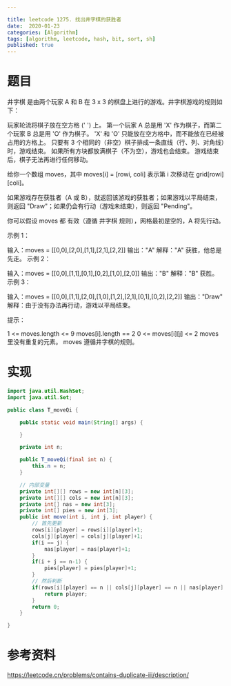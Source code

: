 ```yaml
---

title: leetcode 1275. 找出井字棋的获胜者
date:  2020-01-23 
categories: [Algorithm]
tags: [algorithm, leetcode, hash, bit, sort, sh]
published: true
---
```


# 题目

井字棋 是由两个玩家 A 和 B 在 3 x 3 的棋盘上进行的游戏。井字棋游戏的规则如下：

玩家轮流将棋子放在空方格 (' ') 上。
第一个玩家 A 总是用 'X' 作为棋子，而第二个玩家 B 总是用 'O' 作为棋子。
'X' 和 'O' 只能放在空方格中，而不能放在已经被占用的方格上。
只要有 3 个相同的（非空）棋子排成一条直线（行、列、对角线）时，游戏结束。
如果所有方块都放满棋子（不为空），游戏也会结束。
游戏结束后，棋子无法再进行任何移动。

给你一个数组 moves，其中 moves[i] = [rowi, coli] 表示第 i 次移动在 grid[rowi][coli]。

如果游戏存在获胜者（A 或 B），就返回该游戏的获胜者；如果游戏以平局结束，则返回 "Draw"；如果仍会有行动（游戏未结束），则返回 "Pending"。

你可以假设 moves 都 有效（遵循 井字棋 规则），网格最初是空的，A 将先行动。

示例 1：


输入：moves = [[0,0],[2,0],[1,1],[2,1],[2,2]]
输出："A"
解释："A" 获胜，他总是先走。
示例 2：


输入：moves = [[0,0],[1,1],[0,1],[0,2],[1,0],[2,0]]
输出："B"
解释："B" 获胜。
示例 3：


输入：moves = [[0,0],[1,1],[2,0],[1,0],[1,2],[2,1],[0,1],[0,2],[2,2]]
输出："Draw"
解释：由于没有办法再行动，游戏以平局结束。
 

提示：

1 <= moves.length <= 9
moves[i].length == 2
0 <= moves[i][j] <= 2
moves 里没有重复的元素。
moves 遵循井字棋的规则。


# 实现

```java
import java.util.HashSet;
import java.util.Set;

public class T_moveQi {

    public static void main(String[] args) {

    }

    private int n;

    public T_moveQi(final int n) {
        this.n = n;
    }

    // 内部变量
    private int[][] rows = new int[n][3];
    private int[][] cols = new int[n][3];
    private int[] nas = new int[3];
    private int[] pies = new int[3];
    public int move(int i, int j, int player) {
        // 首先更新
        rows[i][player] = rows[i][player]+1;
        cols[j][player] = cols[j][player]+1;
        if(i == j) {
            nas[player] = nas[player]+1;
        }
        if(i + j == n-1) {
            pies[player] = pies[player]+1;
        }
        // 然后判断
        if(rows[i][player] == n || cols[j][player] == n || nas[player] == n || pies[player] == n) {
            return player;
        }
        return 0;
    }

}
```

# 参考资料

https://leetcode.cn/problems/contains-duplicate-iii/description/

